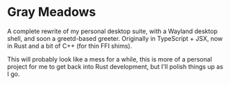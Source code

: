 # Gray Meadows

A complete rewrite of my personal desktop suite, with a Wayland desktop shell, and soon a greetd-based greeter. Originally in TypeScript + JSX, now in Rust and a bit of C++ (for thin FFI shims).

This will probably look like a mess for a while, this is more of a personal project for me to get back into Rust development, but I'll polish things up as I go.